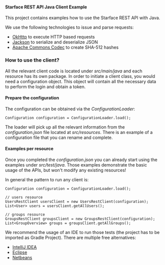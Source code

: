 #### Starface REST API Java Client Example

This project contains examples how to use the Starface REST API with Java. 

We use the following technologies to issue and parse requests:
* [OkHttp](https://square.github.io/okhttp/) to execute HTTP based requests
* [Jackson](https://github.com/FasterXML/jackson) to serialize and deserialize JSON
* [Apache Commons Codec](https://commons.apache.org/proper/commons-codec/) to create SHA-512 hashes

### How to use the client?
All the relevant client code is located under _src/main/java_ and each resource has its own package. 
In order to initiate a client class, you would need a configuration object.
This object will contain all the necessary data to perform the login and obtain a token. 
 
 
#### Prepare the configuration
The configuration can be obtained via the _ConfigurationLoader_:
 
```$java
Configuration configuration = ConfigurationLoader.load();
```

The loader will pick up all the relevant information from the _configuration.json_ file located at _src/resources_.
There is an example of a configuration file that you can rename and complete.

#### Examples per resource
Once you completed the _configuration.json_ you can already start using the examples under _src/test/java_.
Those examples demonstrate the basic usage of the APIs, but won't modify any existing resources!

In general the pattern to run any client is:
```$java
Configuration configuration = ConfigurationLoader.load();

// users resource
UsersRestClient usersClient = new UsersRestClient(configuration);
List<User> users = usersClient.getAllUsers();

// groups resource
GroupsRestClient groupsClient = new GroupsRestClient(configuration);
List<GroupOverview> groups = groupsClient.getAllGroups();
```

We recommend the usage of an IDE to run those tests (the project has to be imported as Gradle Project). 
There are multiple free alternatives:
* [IntelliJ IDEA](https://www.jetbrains.com/idea/download)
* [Eclipse](https://www.eclipse.org/downloads/)
* [Netbeans](https://netbeans.apache.org/download/)


